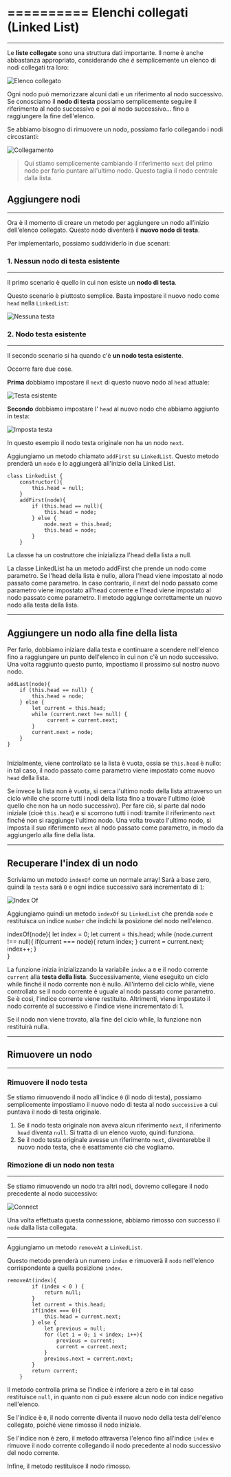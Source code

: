 
==========
Elenchi collegati (Linked List)
==========

------------

Le **liste collegate** sono una struttura dati importante. Il nome è anche abbastanza appropriato, considerando che *è* semplicemente un elenco di nodi collegati tra loro:

![Elenco collegato](https://res.cloudinary.com/divzjiip8/image/upload/v1572460197/Frame_1_40_lj8zfj.png)

Ogni nodo può memorizzare alcuni dati e un riferimento al nodo successivo. Se conosciamo il **nodo di testa** possiamo semplicemente seguire il riferimento al nodo successivo e poi al nodo successivo... fino a raggiungere la fine dell'elenco.

Se abbiamo bisogno di rimuovere un nodo, possiamo farlo collegando i nodi circostanti:

![Collegamento](https://res.cloudinary.com/divzjiip8/image/upload/v1572463972/Frame_1_48_u2js1q.png)

> Qui stiamo semplicemente cambiando il riferimento `next` del primo nodo per farlo puntare all'ultimo nodo. Questo taglia il nodo centrale dalla lista.


## Aggiungere nodi 
---------

Ora è il momento di creare un metodo per aggiungere un nodo all'inizio dell'elenco collegato. Questo nodo diventerà il **nuovo nodo di testa**.

Per implementarlo, possiamo suddividerlo in due scenari:


### 1. Nessun nodo di testa esistente
---------------------

Il primo scenario è quello in cui non esiste un **nodo di testa**.

Questo scenario è piuttosto semplice. Basta impostare il nuovo nodo come `head` nella `LinkedList`:

![Nessuna testa](https://res.cloudinary.com/divzjiip8/image/upload/v1572460889/Frame_1_41_vk0ofr.png)



### 2. Nodo testa esistente
------------------

Il secondo scenario si ha quando c'è **un nodo testa esistente**.

Occorre fare due cose.

**Prima** dobbiamo impostare il `next` di questo nuovo nodo al `head` attuale:

![Testa esistente](https://res.cloudinary.com/divzjiip8/image/upload/v1572461160/Frame_1_44_qc5iau.png)

**Secondo** dobbiamo impostare l' `head` al nuovo nodo che abbiamo aggiunto in testa:

![Imposta testa](https://res.cloudinary.com/divzjiip8/image/upload/v1572461289/Frame_1_45_w7mats.png)

 In questo esempio il nodo testa originale non ha un nodo `next`.

Aggiungiamo un metodo chiamato `addFirst` su `LinkedList`. Questo metodo prenderà un `nodo` e lo aggiungerà all'inizio della Linked List.

```
class LinkedList {
    constructor(){
        this.head = null;
    }
    addFirst(node){
        if (this.head == null){
            this.head = node;
        } else {
            node.next = this.head;
            this.head = node;
        }
    }
```

La classe ha un costruttore che inizializza l'head della lista a null.

La classe LinkedList ha un metodo addFirst che prende un nodo come parametro. Se l'head della lista è nullo, allora l'head viene impostato al nodo passato come parametro. In caso contrario, il next del nodo passato come parametro viene impostato all'head corrente e l'head viene impostato al nodo passato come parametro. Il metodo aggiunge correttamente un nuovo nodo alla testa della lista.

--- 

## Aggiungere un nodo alla fine della lista

Per farlo, dobbiamo iniziare dalla testa e continuare a scendere nell'elenco fino a raggiungere un punto dell'elenco in cui non c'è un nodo successivo. Una volta raggiunto questo punto, impostiamo il prossimo sul nostro nuovo nodo.

```
addLast(node){
    if (this.head == null) {
        this.head = node;
    } else {
        let current = this.head;
        while (current.next !== null) {
             current = current.next;
        }
        current.next = node;
    }
}


```

Inizialmente, viene controllato se la lista è vuota, ossia se `this.head` è nullo: in tal caso, il nodo passato come parametro viene impostato come nuovo `head` della lista.

Se invece la lista non è vuota, si cerca l'ultimo nodo della lista attraverso un ciclo while che scorre tutti i nodi della lista fino a trovare l'ultimo (cioè quello che non ha un nodo successivo). Per fare ciò, si parte dal nodo iniziale (cioè `this.head`) e si scorrono tutti i nodi tramite il riferimento `next` finché non si raggiunge l'ultimo nodo. Una volta trovato l'ultimo nodo, si imposta il suo riferimento `next` al nodo passato come parametro, in modo da aggiungerlo alla fine della lista.


----

## Recuperare l'index di un nodo

Scriviamo un metodo `indexOf` come un normale array! Sarà a base zero, quindi la `testa` sarà `0` e ogni indice successivo sarà incrementato di `1`:

![Index Of](https://res.cloudinary.com/divzjiip8/image/upload/v1572463429/Frame_1_47_l1fqwo.png)

Aggiungiamo quindi un metodo `indexOf` su `LinkedList` che prenda `node` e restituisca un indice `number` che indichi la posizione del nodo nell'elenco.


indexOf(node){
        let index = 0;
        let current = this.head;
        while (node.current !== null){
            if(current === node){
                return index;
            } 
            current = current.next;
            index++;
        }   
    }

La funzione inizia inizializzando la variabile `index` a `0` e il nodo corrente `current` alla **testa della lista**. Successivamente, viene eseguito un ciclo while finché il nodo corrente non è nullo. All'interno del ciclo while, viene controllato se il nodo corrente è uguale al nodo passato come parametro. Se è così, l'indice corrente viene restituito. Altrimenti, viene impostato il nodo corrente al successivo e l'indice viene incrementato di 1.

Se il nodo non viene trovato, alla fine del ciclo while, la funzione non restituirà nulla.



----


## Rimuovere un nodo
--------------------

### Rimuovere il nodo testa
Se stiamo rimuovendo il nodo all'indice `0` (il nodo di testa), possiamo semplicemente impostiamo il nuovo nodo di testa al nodo `successivo` a cui puntava il nodo di testa originale.

1.  Se il nodo testa originale non aveva alcun riferimento `next`, il riferimento `head` diventa `null`. Si tratta di un elenco vuoto, quindi funziona. 
2.  Se il nodo testa originale avesse un riferimento `next`, diventerebbe il nuovo nodo testa, che è esattamente ciò che vogliamo. 

### Rimozione di un nodo non testa
------------------------

Se stiamo rimuovendo un nodo tra altri nodi, dovremo collegare il nodo precedente al nodo successivo:

![Connect](https://res.cloudinary.com/divzjiip8/image/upload/v1572463972/Frame_1_48_u2js1q.png)

Una volta effettuata questa connessione, abbiamo rimosso con successo il `node` dalla lista collegata.

---------------------

Aggiungiamo un metodo `removeAt` a `LinkedList`.

Questo metodo prenderà un numero `index` e rimuoverà il `nodo` nell'elenco corrispondente a quella posizione `index`.


```
removeAt(index){
        if (index < 0 ) {
            return null;
        }
        let current = this.head;
        if(index === 0){
            this.head = current.next;
        } else {
            let previous = null;
            for (let i = 0; i < index; i++){
                previous = current;
                current = current.next;
            }
            previous.next = current.next;
        }
        return current;
    }
```

Il metodo controlla prima se l'indice è inferiore a zero e in tal caso restituisce `null`, in quanto non ci può essere alcun nodo con indice negativo nell'elenco.

Se l'indice è `0`, il nodo corrente diventa il nuovo nodo della testa dell'elenco collegato, poiché viene rimosso il nodo iniziale.

Se l'indice non è zero, il metodo attraversa l'elenco fino all'indice `index` e rimuove il nodo corrente collegando il nodo precedente al nodo successivo del nodo corrente.

Infine, il metodo restituisce il nodo rimosso.




